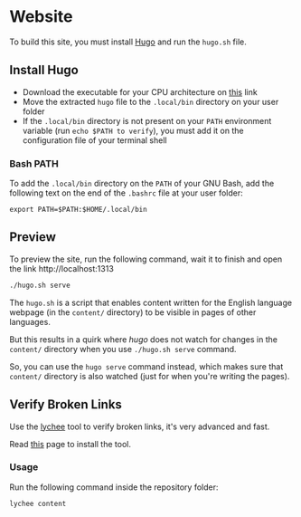 # Website

To build this site, you must install [Hugo](https://gohugo.io/) and run the `hugo.sh` file.

## Install Hugo

- Download the executable for your CPU architecture on [this](https://github.com/gohugoio/hugo/releases/latest) link
- Move the extracted `hugo` file to the `.local/bin` directory on your user folder
- If the `.local/bin` directory is not present on your `PATH` environment variable (run `echo $PATH to verify`), you must add it on the configuration file of your terminal shell

### Bash PATH

To add the `.local/bin` directory on the `PATH` of your GNU Bash, add the following text on the end of the `.bashrc` file at your user folder:

```
export PATH=$PATH:$HOME/.local/bin
```

## Preview

To preview the site, run the following command, wait it to finish and open the link http://localhost:1313

```sh
./hugo.sh serve
```

The `hugo.sh` is a script that enables content written for the English language webpage (in the `content/` directory) to be visible in pages of other languages.  

But this results in a quirk where _hugo_ does not watch for changes in the `content/` directory when you use `./hugo.sh serve` command.  

So, you can use the `hugo serve` command instead, which makes sure that `content/` directory is also watched (just for when you're writing the pages).

## Verify Broken Links

Use the [lychee](https://lychee.cli.rs/) tool to verify broken links, it's very advanced and fast.

Read [this](https://lychee.cli.rs/installation/) page to install the tool.

### Usage

Run the following command inside the repository folder:

```sh
lychee content
```
